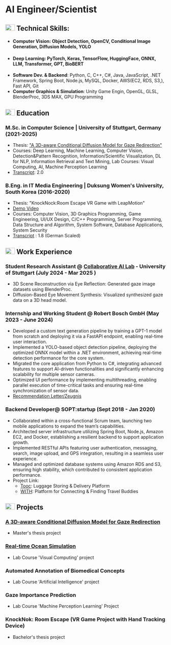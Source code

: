 # AI Engineer/Scientist
## <img src="https://github.com/FortAwesome/Font-Awesome/blob/6.x/svgs/solid/gears.svg" width="30" height="20"> Technical Skills:
- #### Computer Vision: Object Detection, OpenCV, Conditional Image Generation, Diffusion Models, YOLO
- #### Deep Learning: PyTorch, Keras, TensorFlow, HuggingFace, ONNX, LLM, Transformer, GPT, BioBERT
- **Software Dev. & Backend**: Python, C, C++, C#, Java, JavaScript, .NET Framework, Spring Boot, Node.js, MySQL, Docker, AWS(EC2, RDS, S3,), Fast API, Git
- **Computer Graphics & Simulation**: Unity Game Engin, OpenGL, GLSL, BlenderProc, 3DS MAX, GPU Programming

## <img src="https://github.com/FortAwesome/Font-Awesome/blob/6.x/svgs/solid/graduation-cap.svg" width="30" height="20"> Education
### M.Sc. in Computer Science | University of Stuttgart, Germany (2021-2025)
- Thesis: ["A 3D-aware Conditional Diffusion Model for Gaze Redirection"](https://github.com/jooo1431/3DGaze-Redirection)
- Courses: Deep Learning, Machine Learning, Computer Vision, Detection&Pattern Recognition, Information/Scientific Visualization, DL for NLP, Information Retrieval and Text Mining, Lab Courses: Visual Computing, AI, Machine Perception Learning
- [Transcript](https://github.com/jooo1431/Portfolio/blob/main/transcripts/Transript_of_Records_git.pdf): 2.0 
  
### B.Eng. in IT Media Engineering | Duksung Women's University, South Korea (2016-2020)
- Thesis: "KnockNock:Room Escape VR Game with LeapMotion" 
- [Demo Video](https://www.youtube.com/watch?v=FANnd3ctIT4)
- Courses: Computer Vision, 3D Graphics Programming, Game Engineering, UI/UX Design, C/C++ Programming, Server Programming, Data Structure and Algorithm, System Software, Database Applications, System Security
- [Transcript](https://github.com/jooo1431/Portfolio/blob/main/transcripts/uni-assist_Pruefbericht_.pdf) : 1.8 (German Scaled)

## <img src="https://github.com/FortAwesome/Font-Awesome/blob/6.x/svgs/solid/briefcase.svg" width="30" height="20"> Work Experience
### Student Research Assistant @ [Collaborative AI Lab](https://www.collaborative-ai.org/) - University of Stuttgart (July 2024 - Mar 2025 )
- 3D Scene Reconstruction via Eye Reflection: Generated gaze image datasets using BlenderProc.
- Diffusion-Based Eye Movement Synthesis: Visualized synthesized gaze data on a 3D head model.

### Internship and Working Student @ Robert Bosch GmbH (May 2023 - June 2024)
- Developed a custom text generation pipeline by training a GPT-1 model from scratch and deploying it via a FastAPI endpoint, enabling real-time user interaction.
- Implemented a YOLO-based object detection pipeline, deploying the optimized ONNX model within a .NET environment, achieving real-time detection performance for the core system.
- Migrated the core application from Python to C#, integrating advanced features to support AI-driven functionalities and significantly enhancing scalability for multiple sensor cameras.
- Optimized UI performance by implementing multithreading, enabling parallel execution of time-critical tasks and ensuring real-time synchronization of sensor data.
- [Recommendation Letter/Zeugnis](https://github.com/jooo1431/Portfolio/blob/main/transcripts/Bosch_RecommendationLetter(Zeugnis).pdf)

### Backend Developer@ SOPT:startup (Sept 2018 - Jan 2020)
- Collaborated within a cross-functional Scrum team, launching two mobile applications to expand the team’s capabilities.
- Architected server infrastructure utilizing Spring Boot, Node.js, Amazon EC2, and Docker, establishing a resilient backend to support application growth.
- Implemented RESTful APIs featuring user authentication, messaging, search, image upload, and GPS integration, resulting in a seamless user experience.
- Managed and optimized database systems using Amazon RDS and S3, ensuring high stability, which contributed to consistent application performance.
- Project Link:
  - [Tooc](https://github.com/jooo1431/Travely): Luggage Storing & Delivery Platform
  - [WITH](https://github.com/jooo1431/WITH): Platform for Connecting & Finding Travel Buddies 

## <img src="https://github.com/FortAwesome/Font-Awesome/blob/6.x/svgs/solid/laptop-code.svg" width="30" height="20"> Projects
### [A 3D-aware Conditional Diffusion Model for Gaze Redirection](https://github.com/jooo1431/3DGaze-Redirection)
- Master's thesis project

### [Real-time Ocean Simulation](https://github.com/jooo1431/Ocean_Simulation_OpenGL)
- Lab Course 'Visual Computing' project

### Automated Annotation of Biomedical Concepts
-  Lab Course 'Artificial Intelligence' project

### Gaze Importance Prediction
- Lab Course 'Machine Perception Learning' Project

### KnockNok: Room Escape (VR Game Project with Hand Tracking Device)
- Bachelor's thesis project
